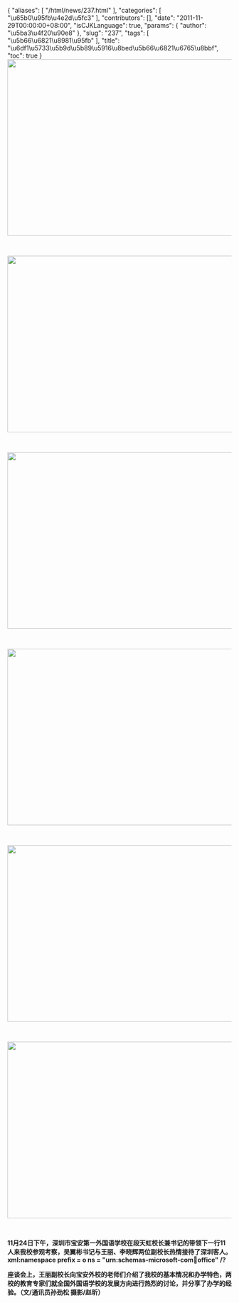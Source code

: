 {
    "aliases": [
        "/html/news/237.html"
    ],
    "categories": [
        "\u65b0\u95fb\u4e2d\u5fc3"
    ],
    "contributors": [],
    "date": "2011-11-29T00:00:00+08:00",
    "isCJKLanguage": true,
    "params": {
        "author": "\u5ba3\u4f20\u90e8"
    },
    "slug": "237",
    "tags": [
        "\u5b66\u6821\u8981\u95fb"
    ],
    "title": "\u6df1\u5733\u5b9d\u5b89\u5916\u8bed\u5b66\u6821\u6765\u8bbf",
    "toc": true
}
**<img
    src="https://cdn.tfls.online/mirror/full/45317e7d234bad734cb6554c51d40d2b45749c02.jpg"
    style="display:block;margin-left:auto;margin-right:auto;"
    decoding="async"
    fetchpriority="auto"
    loading="lazy"
    height="397"
    width="600"
/>**

 

**<img
    src="https://cdn.tfls.online/mirror/full/c557664b4023b3a46373bc50f2066766381b1dad.jpg"
    style="display:block;margin-left:auto;margin-right:auto;"
    decoding="async"
    fetchpriority="auto"
    loading="lazy"
    height="397"
    width="600"
/>**

 

**<img
    src="https://cdn.tfls.online/mirror/full/9d64a0236e79e87714b9fc89fa95cac9d31e8b86.jpg"
    style="display:block;margin-left:auto;margin-right:auto;"
    decoding="async"
    fetchpriority="auto"
    loading="lazy"
    height="397"
    width="600"
/>**

 

**<img
    src="https://cdn.tfls.online/mirror/full/3d6196c895a7ddf24e09235986c05c608cfa6a45.jpg"
    style="display:block;margin-left:auto;margin-right:auto;"
    decoding="async"
    fetchpriority="auto"
    loading="lazy"
    height="397"
    width="600"
/>**

 

**<img
    src="https://cdn.tfls.online/mirror/full/7f9ea6910ac09b93892e497362c7bcc1bef08f8f.jpg"
    style="display:block;margin-left:auto;margin-right:auto;"
    decoding="async"
    fetchpriority="auto"
    loading="lazy"
    height="397"
    width="600"
/>**

 

**<img
    src="https://cdn.tfls.online/mirror/full/31dc4b8af7817fbbc84a9ba91bb7776bc5a25cd1.jpg"
    style="display:block;margin-left:auto;margin-right:auto;"
    decoding="async"
    fetchpriority="auto"
    loading="lazy"
    height="397"
    width="600"
/>**

 

**11月24日下午，深圳市宝安第一外国语学校在段天虹校长兼书记的带领下一行11人来我校参观考察，吴翼彬书记与王丽、李晓辉两位副校长热情接待了深圳客人。xml:namespace prefix = o ns = "urn:schemas-microsoft-com:office:office" /?**

**座谈会上，王丽副校长向宝安外校的老师们介绍了我校的基本情况和办学特色，两校的教育专家们就全国外国语学校的发展方向进行热烈的讨论，并分享了办学的经验。（文/通讯员孙劲松 摄影/赵昕）**

